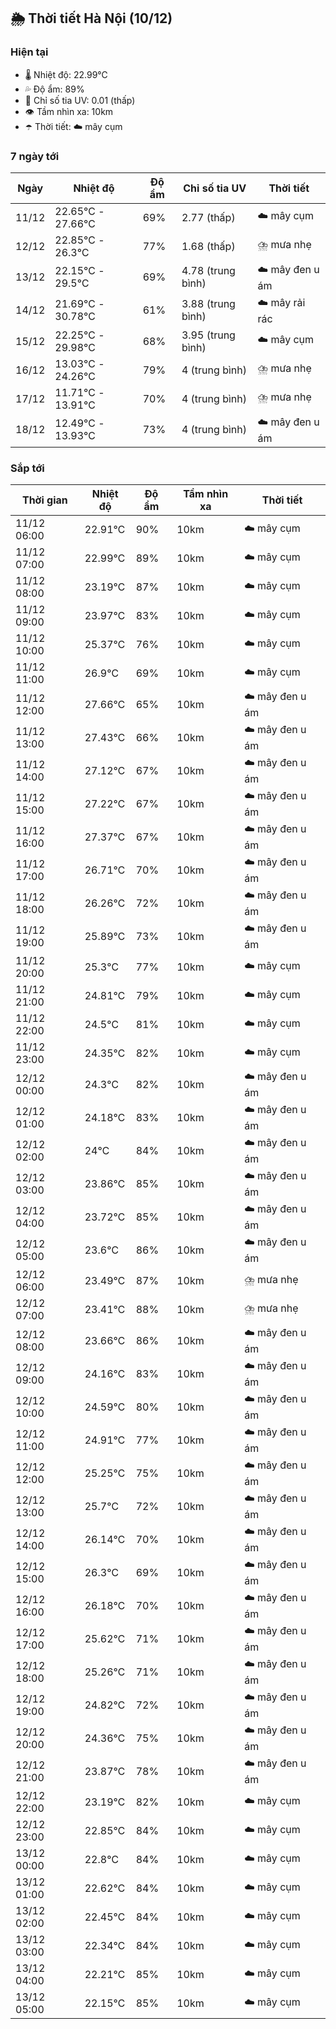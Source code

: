 ## 🌦️ Thời tiết Hà Nội (10/12)

### Hiện tại

- 🌡️ Nhiệt độ: 22.99℃
- 💦 Độ ẩm: 89%
- 🌟 Chỉ số tia UV: 0.01 (thấp)
- 👁️ Tầm nhìn xa: 10km
- ☂️ Thời tiết: ☁️ mây cụm

### 7 ngày tới

| Ngày | Nhiệt độ | Độ ẩm | Chỉ số tia UV | Thời tiết |
| --- | --- | --- | --- | --- |
| 11/12 | 22.65℃ - 27.66℃ | 69% | 2.77 (thấp) | ☁️ mây cụm |
| 12/12 | 22.85℃ - 26.3℃ | 77% | 1.68 (thấp) | ⛈️ mưa nhẹ |
| 13/12 | 22.15℃ - 29.5℃ | 69% | 4.78 (trung bình) | ☁️ mây đen u ám |
| 14/12 | 21.69℃ - 30.78℃ | 61% | 3.88 (trung bình) | ☁️ mây rải rác |
| 15/12 | 22.25℃ - 29.98℃ | 68% | 3.95 (trung bình) | ☁️ mây cụm |
| 16/12 | 13.03℃ - 24.26℃ | 79% | 4 (trung bình) | ⛈️ mưa nhẹ |
| 17/12 | 11.71℃ - 13.91℃ | 70% | 4 (trung bình) | ⛈️ mưa nhẹ |
| 18/12 | 12.49℃ - 13.93℃ | 73% | 4 (trung bình) | ☁️ mây đen u ám |

### Sắp tới

| Thời gian | Nhiệt độ | Độ ẩm | Tầm nhìn xa | Thời tiết |
| --- | --- | --- | --- | --- |
| 11/12 06:00 | 22.91℃ | 90% | 10km | ☁️ mây cụm |
| 11/12 07:00 | 22.99℃ | 89% | 10km | ☁️ mây cụm |
| 11/12 08:00 | 23.19℃ | 87% | 10km | ☁️ mây cụm |
| 11/12 09:00 | 23.97℃ | 83% | 10km | ☁️ mây cụm |
| 11/12 10:00 | 25.37℃ | 76% | 10km | ☁️ mây cụm |
| 11/12 11:00 | 26.9℃ | 69% | 10km | ☁️ mây cụm |
| 11/12 12:00 | 27.66℃ | 65% | 10km | ☁️ mây đen u ám |
| 11/12 13:00 | 27.43℃ | 66% | 10km | ☁️ mây đen u ám |
| 11/12 14:00 | 27.12℃ | 67% | 10km | ☁️ mây đen u ám |
| 11/12 15:00 | 27.22℃ | 67% | 10km | ☁️ mây đen u ám |
| 11/12 16:00 | 27.37℃ | 67% | 10km | ☁️ mây đen u ám |
| 11/12 17:00 | 26.71℃ | 70% | 10km | ☁️ mây đen u ám |
| 11/12 18:00 | 26.26℃ | 72% | 10km | ☁️ mây đen u ám |
| 11/12 19:00 | 25.89℃ | 73% | 10km | ☁️ mây đen u ám |
| 11/12 20:00 | 25.3℃ | 77% | 10km | ☁️ mây cụm |
| 11/12 21:00 | 24.81℃ | 79% | 10km | ☁️ mây cụm |
| 11/12 22:00 | 24.5℃ | 81% | 10km | ☁️ mây cụm |
| 11/12 23:00 | 24.35℃ | 82% | 10km | ☁️ mây cụm |
| 12/12 00:00 | 24.3℃ | 82% | 10km | ☁️ mây đen u ám |
| 12/12 01:00 | 24.18℃ | 83% | 10km | ☁️ mây đen u ám |
| 12/12 02:00 | 24℃ | 84% | 10km | ☁️ mây đen u ám |
| 12/12 03:00 | 23.86℃ | 85% | 10km | ☁️ mây đen u ám |
| 12/12 04:00 | 23.72℃ | 85% | 10km | ☁️ mây đen u ám |
| 12/12 05:00 | 23.6℃ | 86% | 10km | ☁️ mây đen u ám |
| 12/12 06:00 | 23.49℃ | 87% | 10km | ⛈️ mưa nhẹ |
| 12/12 07:00 | 23.41℃ | 88% | 10km | ⛈️ mưa nhẹ |
| 12/12 08:00 | 23.66℃ | 86% | 10km | ☁️ mây đen u ám |
| 12/12 09:00 | 24.16℃ | 83% | 10km | ☁️ mây đen u ám |
| 12/12 10:00 | 24.59℃ | 80% | 10km | ☁️ mây đen u ám |
| 12/12 11:00 | 24.91℃ | 77% | 10km | ☁️ mây đen u ám |
| 12/12 12:00 | 25.25℃ | 75% | 10km | ☁️ mây đen u ám |
| 12/12 13:00 | 25.7℃ | 72% | 10km | ☁️ mây đen u ám |
| 12/12 14:00 | 26.14℃ | 70% | 10km | ☁️ mây đen u ám |
| 12/12 15:00 | 26.3℃ | 69% | 10km | ☁️ mây đen u ám |
| 12/12 16:00 | 26.18℃ | 70% | 10km | ☁️ mây đen u ám |
| 12/12 17:00 | 25.62℃ | 71% | 10km | ☁️ mây đen u ám |
| 12/12 18:00 | 25.26℃ | 71% | 10km | ☁️ mây đen u ám |
| 12/12 19:00 | 24.82℃ | 72% | 10km | ☁️ mây đen u ám |
| 12/12 20:00 | 24.36℃ | 75% | 10km | ☁️ mây đen u ám |
| 12/12 21:00 | 23.87℃ | 78% | 10km | ☁️ mây đen u ám |
| 12/12 22:00 | 23.19℃ | 82% | 10km | ☁️ mây cụm |
| 12/12 23:00 | 22.85℃ | 84% | 10km | ☁️ mây cụm |
| 13/12 00:00 | 22.8℃ | 84% | 10km | ☁️ mây cụm |
| 13/12 01:00 | 22.62℃ | 84% | 10km | ☁️ mây cụm |
| 13/12 02:00 | 22.45℃ | 84% | 10km | ☁️ mây cụm |
| 13/12 03:00 | 22.34℃ | 84% | 10km | ☁️ mây cụm |
| 13/12 04:00 | 22.21℃ | 85% | 10km | ☁️ mây cụm |
| 13/12 05:00 | 22.15℃ | 85% | 10km | ☁️ mây cụm |
